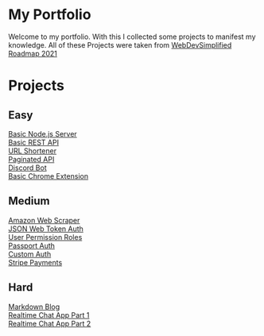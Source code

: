 # My Portfolio
Welcome to my portfolio.
With this I collected some projects to manifest my knowledge.
All of these Projects were taken from [WebDevSimplified Roadmap 2021](https://www.youtube.com/watch?v=VfGW0Qiy2I0)

# Projects
## Easy
[Basic Node.js Server](https://youtu.be/VShtPwEkDD0) <br/>
[Basic REST API](https://youtu.be/fgTGADljAeg) <br/>
[URL Shortener](https://youtu.be/SLpUKAGnm-g) <br/>
[Paginated API](https://youtu.be/ZX3qt0UWifc) <br/>
[Discord Bot](https://youtu.be/qv24S2L1N0k) <br/>
[Basic Chrome Extension](https://youtu.be/rymG9UmPuhM) <br/>

## Medium
[Amazon Web Scraper](https://youtu.be/H5ObmDUjKV4) <br/>
[JSON Web Token Auth](https://youtu.be/mbsmsi7l3r4) <br/>
[User Permission Roles](https://youtu.be/jI4K7L-LI58) <br/>
[Passport Auth](https://youtu.be/-RCnNyD0L-s) <br/>
[Custom Auth](https://youtu.be/Ud5xKCYQTjM) <br/>
[Stripe Payments](https://youtu.be/mI_-1tbIXQI) <br/>

## Hard
[Markdown Blog](https://youtu.be/1NrHkjlWVhM) <br/>
[Realtime Chat App Part 1](https://youtu.be/rxzOqP9YwmM) <br/>
[Realtime Chat App Part 2](https://youtu.be/UymGJnv-WsE)


